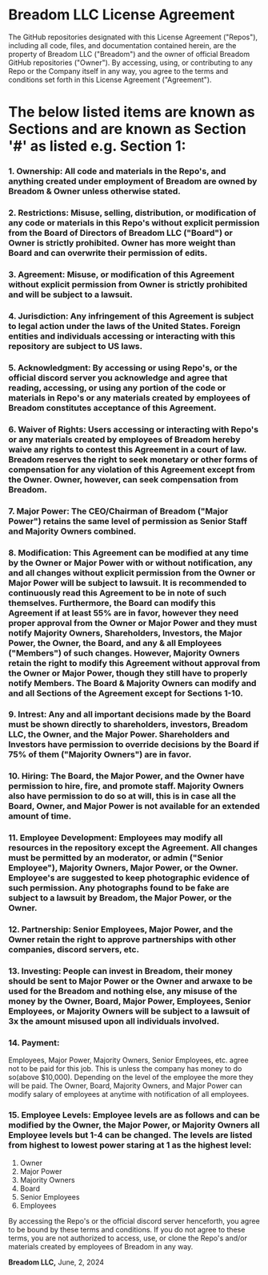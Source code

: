 # **Breadom LLC License Agreement**

The GitHub repositories designated with this License Agreement ("Repos"), including all code, files, and documentation contained herein, are the property of Breadom LLC ("Breadom") and the owner of official Breadom GitHub repositories ("Owner"). By accessing, using, or contributing to any Repo or the Company itself in any way, you agree to the terms and conditions set forth in this License Agreement ("Agreement").

# The below listed items are known as Sections and are known as Section '#' as listed e.g. Section 1: 

### 1. **Ownership**: All code and materials in the Repo's, and anything created under employment of Breadom are owned by Breadom & Owner unless otherwise stated. 

### 2. **Restrictions**: Misuse, selling, distribution, or modification of any code or materials in this Repo's without explicit permission from the Board of Directors of Breadom LLC ("Board") or Owner is strictly prohibited. Owner has more weight than Board and can overwrite their permission of edits.

### 3. **Agreement**: Misuse, or modification of this Agreement without explicit permission from Owner is strictly prohibited and will be subject to a lawsuit.

### 4. **Jurisdiction**: Any infringement of this Agreement is subject to legal action under the laws of the United States. Foreign entities and individuals accessing or interacting with this repository are subject to US laws.

### 5. **Acknowledgment**: By accessing or using Repo's, or the official discord server you acknowledge and agree that reading, accessing, or using any portion of the code or materials in Repo's or any materials created by employees of Breadom constitutes acceptance of this Agreement.

### 6. **Waiver of Rights**: Users accessing or interacting with Repo's or any materials created by employees of Breadom hereby waive any rights to contest this Agreement in a court of law. Breadom reserves the right to seek monetary or other forms of compensation for any violation of this Agreement except from the Owner. Owner, however, can seek compensation from Breadom.

### 7. **Major Power**: The CEO/Chairman of Breadom ("Major Power") retains the same level of permission as Senior Staff and Majority Owners combined.

### 8. **Modification**: This Agreement can be modified at any time by the Owner or Major Power with or without notification, any and all changes without explicit permission from the Owner or Major Power will be subject to lawsuit. It is recommended to continuously read this Agreement to be in note of such themselves. Furthermore, the Board can modify this Agreement if at least 55% are in favor, however they need proper approval from the Owner or Major Power and they must notify Majority Owners, Shareholders, Investors, the Major Power, the Owner, the Board, and any & all Employees ("Members") of such changes. However, Majority Owners retain the right to modify this Agreement without approval from the Owner or Major Power, though they still have to properly notify Members. The Board & Majority Owners can modify and and all Sections of the Agreement except for Sections 1-10.

### 9. **Intrest**: Any and all important decisions made by the Board must be shown directly to shareholders, investors, Breadom LLC, the Owner, and the Major Power. Shareholders and Investors have permission to override decisions by the Board if 75% of them ("Majority Owners") are in favor.

### 10. **Hiring**: The Board, the Major Power, and the Owner have permission to hire, fire, and promote staff. Majority Owners also have permission to do so at will, this is in case all the Board, Owner, and Major Power is not available for an extended amount of time.

### 11. **Employee Development**: Employees may modify all resources in the repository except the Agreement. All changes must be permitted by an moderator, or admin ("Senior Employee"), Majority Owners, Major Power, or the Owner. Employee's are suggested to keep photographic evidence of such permission. Any photographs found to be fake are subject to a lawsuit by Breadom, the Major Power, or the Owner.

### 12. **Partnership**: Senior Employees, Major Power, and the Owner retain the right to approve partnerships with other companies, discord servers, etc.

### 13. **Investing**: People can invest in Breadom, their money should be sent to Major Power or the Owner and arwaxe to be used for the Breadom and nothing else, any misuse of the money by the Owner, Board, Major Power, Employees, Senior Employees, or Majority Owners will be subject to a lawsuit of 3x the amount misused upon all individuals involved.

### 14. **Payment**: 
Employees, Major Power, Majority Owners, Senior Employees, etc. agree not to be paid for this job. This is unless the company has money to do so(above $10,000). Depending on the level of the employee the more they will be paid. The Owner, Board, Majority Owners, and Major Power can modify salary of employees at anytime with notification of all employees.

### 15. **Employee Levels**: Employee levels are as follows and can be modified by the Owner, the Major Power, or Majority Owners all Employee levels but 1-4 can be changed. The levels are listed from highest to lowest power staring at 1 as the highest level: 
1. Owner
2. Major Power
3. Majority Owners
4. Board
5. Senior Employees
6. Employees


By accessing the Repo's or the official discord server henceforth, you agree to be bound by these terms and conditions. If you do not agree to these terms, you are not authorized to access, use, or clone the Repo's and/or materials created by employees of Breadom in any way.

**Breadom LLC,**
June, 2, 2024
